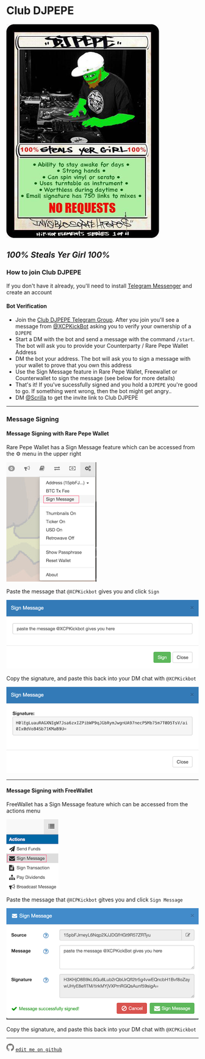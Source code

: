 # Club DJPEPE
![DJPEPE](assets/user/DJPEPE.jpeg)

## *100% Steals Yer Girl 100%*

### How to join Club DJPEPE

If you don't have it already, you'll need to install [Telegram Messenger](https://telegram.org/) and create an account

#### Bot Verification 

* Join the [Club DJPEPE Telegram Group](https://t.me/+CrS2z4dKw19hOTlh). After you join you'll see a message from [@XCPKickBot](https://t.me/XCPKickBot) asking you to verify your ownership of a `DJPEPE`
* Start a DM with the bot and send a message with the command `/start`. The bot will ask you to provide your Counterparty / Rare Pepe Wallet Address
* DM the bot your address. The bot will ask you to sign a message with your wallet to prove that you own this address
* Use the Sign Message feature in Rare Pepe Wallet, Freewallet or Counterwallet to sign the message (see below for more details)
* That's it! If you've sucessfully signed and you hold a `DJPEPE` you're good to go. If something went wrong, then the bot might get angry..
* DM [@Scrilla](https://t.me/scrillaventura) to get the invite link to Club DJPEPE

---

### Message Signing

#### Message Signing with Rare Pepe Wallet
Rare Pepe Wallet has a Sign Message feature which can be accessed from the ⚙️ menu in the upper right

![rpw1](assets/user/rpw1.png)

Paste the message that `@XCPKickbot` gives you and click `Sign`

![rpw2](assets/user/rpw2.png)

Copy the signature, and paste this back into your DM chat with `@XCPKickbot`

![rpw3](assets/user/rpw3.png)

---

#### Message Signing with FreeWallet

FreeWallet has a Sign Message feature which can be accessed from the actions menu

![fw1](assets/user/fw1.png)

Paste the message that `@XCPKickbot` gitves you and click `Sign Message`

![fw2](assets/user/fw2.png)

Copy the signature, and paste this back into your DM chat with `@XCPKickbot`

---


![GitHub Logo](assets/user/github.png)  [`edit me on github`](https://github.com/windsok/thesalon)
